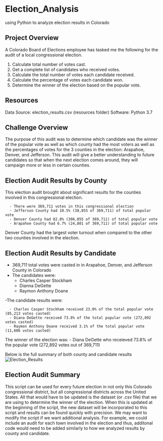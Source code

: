 # Election_Analysis
using Python to analyze election results in Colorado 

## Project Overview
A Colorado Board of Elections employee has tasked me the following for the audit of a local congressional election. 
  1. Calculate total number of votes cast.
  2. Get a complete list of candidates who received votes.
  3. Calculate the total number of votes each candidate received.
  4. Calculate the percentage of votes each candidate won.
  5. Determine the winner of the election based on the popular vote. 

## Resources
Data Source: election_results.csv (resources folder)
Software: Python 3.7 

## Challenge Overview
The purpose of this audit was to determine which candidate was the winner of the popular vote as well as which county had the most voters as well as the percentages of votes for the 3 counties in the election: Arapahoe, Denver, and Jefferson. This audit will give a better understanding to future candidates so that when the next election comes around, they will campaign more or less in certain counties. 

## Election Audit Results by County
This election audit brought about significant results for the counties involved in this congressional election. 
 
      - There were 369,711 votes in this congressional election
      - Jefferson County had 10.5% (38,855 of 369,711) of total popular vote
      - Denver County had 82.8% (306,055 of 369,711) of total popular vote
      - Arapahoe County had 6.7% (24,801 of 369,711) of total popular vote 
      
Denver County had the largest voter turnout when compared to the other two counties involved in the election. 

## Election Audit Results by Candidate

  - 369,711 total votes were casted in in Arapahoe, Denver, and Jefferson County in Colorado
  - The candidates were:
    - Charles Casper Stockham
    - Dianna DeGette
    - Raymon Anthony Doane
    
  -The candidate results were:
  
      - Charles Casper Stockham received 23.0% of the total popular vote (85,213 votes casted)
      - Diana DeGette received 73.8% of the total popular vote (272,892 votes casted)
      - Raymon Anthony Doane received 3.1% of the total popular vote (11,606 votes casted)
   
  The winner of the election was:
      - Diana DeGette who receieved 73.8% of the popular vote (272,892 votes out of 369,711)
      
 Below is the full summary of both county and candidate results 
![Election_Results](https://user-images.githubusercontent.com/68922663/95687264-793bd700-0bd0-11eb-9fdc-6be03a6c8be8.png)

## Election Audit Summary
This script can be used for every future election in not only this Colorado congressional district, but all congressional districts across the United States. All that would have to be updated is the dataset (or .csv file) that we are using to determine the winner of the election. When this is updated at the beginning of the script, the new dataset will be incorporated to this script and results can be found quickly with precision. We may want to modify the script if we want additional analysis. For example, we could include an audit for each town involved in the election and thus, additonal code would need to be added similarly to how we analyzed results by county and candidate.

